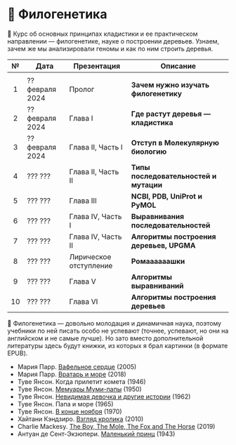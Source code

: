 # 🌳 Филогенетика

🍁 Курс об основных принципах кладистики и ее практическом направлении — филогенетике, науке о построении деревьев. Узнаем, зачем же мы анализировали геномы и как по ним строить деревья. 

| № | Дата | Презентация | Описание | 
| :-----: | ----- | ----- | ----- | 
|  |  |  |  | 
| 1 | ?? февраля 2024 | Пролог | **Зачем нужно изучать филогенетику** | 
| 2 | ?? февраля 2024 | Глава I | **Где растут деревья — кладистика** | 
| 3 | ?? февраля 2024 | Глава II, Часть I | **Отступ в Молекулярную биологию** | 
| 4 | ??? ??? | Глава II, Часть II | **Типы последовательностей и мутации** | 
| 5 | ??? ??? | Глава III | **NCBI, PDB, UniProt и PyMOL** | 
| 6 | ??? ??? | Глава IV, Часть I | **Выравнивания последовательностей** | 
| 7 | ??? ??? | Глава IV, Часть II | **Алгоритмы построения деревьев, UPGMA** | 
| 8 | ??? ??? | Лирическое отступление | **Ромаааааашки** | 
| 9 | ??? ??? | Глава V | **Алгоритмы выравниваний** | 
| 10 | ??? ??? | Глава VI | **Алгоритмы построения деревьев** | 

📖 Филогенетика — довольно молодация и динамичная наука, поэтому учебники по ней писать особо не успевают (точнее, успевают, но они на английском и не самые лучше). Но зато вместо дополнительной литературы здесь будут книжки, из которых я брал картинки (в формате EPUB). 

* Мария Парр. [Вафельное сердце](https://disk.yandex.ru/i/2wvIbPK5iqo5Kw) (2005)
* Мария Парр. [Вратарь и море](https://disk.yandex.ru/i/DaJCvIsB0TmP7A) (2018)
* Туве Янсон. Когда прилетит комета (1946)
* Туве Янсон. [Мемуары Муми-папы](https://disk.yandex.ru/i/Pgk09XW41dzhGA) (1950)
* Туве Янсон. [Невидимая девочка и другие истории](https://disk.yandex.ru/i/iRZks22i2RAxuA) (1962)
* Туве Янсон. Папа и море (1965)
* Туве Янсон. [В конце ноября](https://disk.yandex.ru/d/F8Gz9jUsiNoipw) (1970)
* Хайтани Кэндзиро. [Взгляд кролика](https://disk.yandex.ru/d/-dHOCOVZTyi_4g) (2010)
* Charlie Mackesy. [The Boy, The Mole, The Fox and The Horse](https://disk.yandex.ru/i/y7B1e9XJ4_Ol-w) (2019)
* Антуан де Сент-Экзюпери. [Маленький принц](https://disk.yandex.ru/i/XzgmzjFm0d6j7w) (1943)

